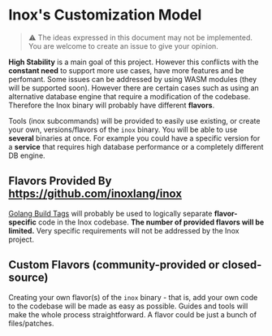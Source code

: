 # Inox's Customization Model

> ⚠️ The ideas expressed in this document may not be implemented.
> You are welcome to create an issue to give your opinion.

**High Stability** is a main goal of this project. However this conflicts with the **constant need** to support more use cases,
have more features and be perfomant. Some issues can be addressed by using WASM modules (they will be supported soon). However there are certain cases such as using an alternative database engine that require a modification of the codebase. Therefore the Inox binary will probably have different **flavors**.

Tools (inox subcommands) will be provided to easily use existing, or create your own, versions/flavors of the `inox` binary. You will be able to use **several** binaries at once. For example you could have a specific version for a **service** that requires high database performance or a completely different DB engine.

## Flavors Provided By https://github.com/inoxlang/inox

[Golang Build Tags](https://www.digitalocean.com/community/tutorials/customizing-go-binaries-with-build-tags) will probably be used to logically
separate **flavor-specific** code in the Inox codebase. **The number of provided flavors will be limited.** Very specific requirements will not be addressed by the Inox project.

## Custom Flavors (community-provided or closed-source)

Creating your own flavor(s) of the `inox` binary - that is, add your own code to the codebase will be made as easy as possible.
Guides and tools will make the whole process straightforward.
A flavor could be just a bunch of files/patches.